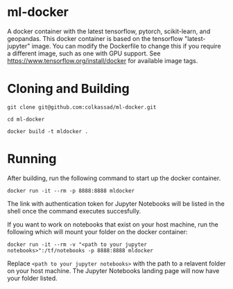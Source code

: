# ml-docker
A docker container with the latest tensorflow, pytorch, scikit-learn, and geopandas. This docker container is based on the tensorflow "latest-jupyter" image. You can modify the Dockerfile to change this if you require a different image, such as one with GPU support. See https://www.tensorflow.org/install/docker for available image tags.

# Cloning and Building
`git clone git@github.com:colkassad/ml-docker.git`

`cd ml-docker`

`docker build -t mldocker .`

# Running
After building, run the following command to start up the docker container.

`docker run -it --rm -p 8888:8888 mldocker`

The link with authentication token for Jupyter Notebooks will be listed in the shell once the command executes succesfully.

If you want to work on notebooks that exist on your host machine, run the following which will mount your folder on the docker container:

`docker run -it --rm -v "<path to your jupyter notebooks>":/tf/notebooks -p 8888:8888 mldocker`

Replace `<path to your jupyter notebooks>` with the path to a relavent folder on your host machine. The Jupyter Notebooks landing page will now have your folder listed.

